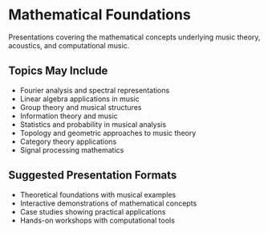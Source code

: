 # Mathematical Foundations

Presentations covering the mathematical concepts underlying music theory, acoustics, and computational music.

## Topics May Include

- Fourier analysis and spectral representations
- Linear algebra applications in music
- Group theory and musical structures
- Information theory and music
- Statistics and probability in musical analysis
- Topology and geometric approaches to music theory
- Category theory applications
- Signal processing mathematics

## Suggested Presentation Formats

- Theoretical foundations with musical examples
- Interactive demonstrations of mathematical concepts
- Case studies showing practical applications
- Hands-on workshops with computational tools